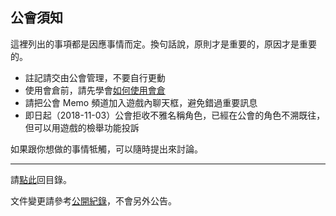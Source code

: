 ## 公會須知

這裡列出的事項都是因應事情而定。換句話說，原則才是重要的，原因才是重要的。

- 註記請交由公會管理，不要自行更動
- 使用會倉前，請先學會[如何使用會倉](https://badbadweather.github.io/bank.html)
- 請把公會 Memo 頻道加入遊戲內聊天框，避免錯過重要訊息
- 即日起（2018-11-03）公會拒收不雅名稱角色，已經在公會的角色不溯既往，但可以用遊戲的檢舉功能投訴

如果跟你想做的事情牴觸，可以隨時提出來討論。

--- 

請[點此](https://badbadweather.github.io/)回目錄。

文件變更請參考[公開紀錄](https://github.com/badbadweather/badbadweather.github.io/commits/master/guidelines.md)，不會另外公告。
